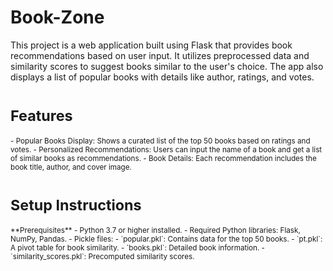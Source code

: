 # Book-Zone
This project is a web application built using Flask that provides book recommendations based on user input. It utilizes preprocessed data and similarity scores to suggest books similar to the user's choice. The app also displays a list of popular books with details like author, ratings, and votes.

# <small>Features</small>
<small>
- Popular Books Display: Shows a curated list of the top 50 books based on ratings and votes.  
- Personalized Recommendations: Users can input the name of a book and get a list of similar books as recommendations.  
- Book Details: Each recommendation includes the book title, author, and cover image.  
</small>

# <small>Setup Instructions</small>
<small>
**Prerequisites**  
- Python 3.7 or higher installed.  
- Required Python libraries: Flask, NumPy, Pandas.  
- Pickle files:  
    - `popular.pkl`: Contains data for the top 50 books.  
    - `pt.pkl`: A pivot table for book similarity.  
    - `books.pkl`: Detailed book information.  
    - `similarity_scores.pkl`: Precomputed similarity scores.
</small>
